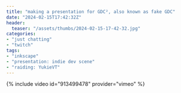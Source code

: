 ```yaml
---
title: "making a presentation for GDC², also known as fake GDC"
date: "2024-02-15T17:42:32Z"
header:
  teaser: "/assets/thumbs/2024-02-15-17-42-32.jpg"
categories:
- "just chatting"
- "twitch"
tags:
- "inkscape"
- "presentation: indie dev scene"
- "raiding: YukieVT"
---
```

{% include video id="913499478" provider="vimeo" %}

